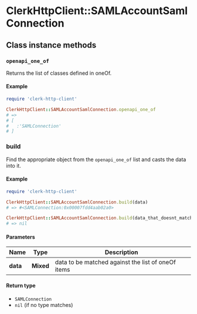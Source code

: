 # ClerkHttpClient::SAMLAccountSamlConnection

## Class instance methods

### `openapi_one_of`

Returns the list of classes defined in oneOf.

#### Example

```ruby
require 'clerk-http-client'

ClerkHttpClient::SAMLAccountSamlConnection.openapi_one_of
# =>
# [
#   :'SAMLConnection'
# ]
```

### build

Find the appropriate object from the `openapi_one_of` list and casts the data into it.

#### Example

```ruby
require 'clerk-http-client'

ClerkHttpClient::SAMLAccountSamlConnection.build(data)
# => #<SAMLConnection:0x00007fdd4aab02a0>

ClerkHttpClient::SAMLAccountSamlConnection.build(data_that_doesnt_match)
# => nil
```

#### Parameters

| Name | Type | Description |
| ---- | ---- | ----------- |
| **data** | **Mixed** | data to be matched against the list of oneOf items |

#### Return type

- `SAMLConnection`
- `nil` (if no type matches)

